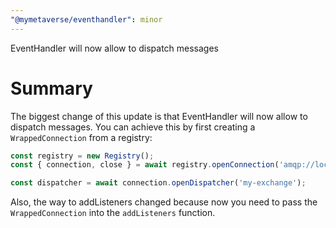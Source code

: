 ```yaml
---
"@mymetaverse/eventhandler": minor
---
```


EventHandler will now allow to dispatch messages

# Summary

The biggest change of this update is that EventHandler will now allow to dispatch messages.
You can achieve this by first creating a `WrappedConnection` from a registry:

```typescript
const registry = new Registry();
const { connection, close } = await registry.openConnection('amqp://localhost');

const dispatcher = await connection.openDispatcher('my-exchange');
```

Also, the way to addListeners changed because now you need to pass the `WrappedConnection` into the `addListeners` function.
